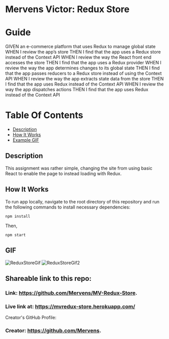 # Mervens Victor: Redux Store

# Guide
GIVEN an e-commerce platform that uses Redux to manage global state
WHEN I review the app’s store
THEN I find that the app uses a Redux store instead of the Context API
WHEN I review the way the React front end accesses the store
THEN I find that the app uses a Redux provider
WHEN I review the way the app determines changes to its global state
THEN I find that the app passes reducers to a Redux store instead of using the Context API
WHEN I review the way the app extracts state data from the store
THEN I find that the app uses Redux instead of the Context API
WHEN I review the way the app dispatches actions
THEN I find that the app uses Redux instead of the Context API
# Table Of Contents
- [Description](#description)
- [How It Works](#how-it-works)
- [Example GIF](#gif)

## Description  
This assignment was rather simple, changing the site from using basic React to enable the page to instead loading with Redux.
## How It Works  

To run app locally, navigate to the root directory of this repository and run the following commands to install necessary dependencies:

`npm install`

Then,

`npm start`

## GIF  
![ReduxStoreGif]()
![ReduxStoreGif2]()

## Shareable link to this repo:  

### Link: **https://github.com/Mervens/MV-Redux-Store.**  
### Live link at: **https://mvredux-store.herokuapp.com/**

Creator's GitHub Profile:  

### Creator: **https://github.com/Mervens.**

